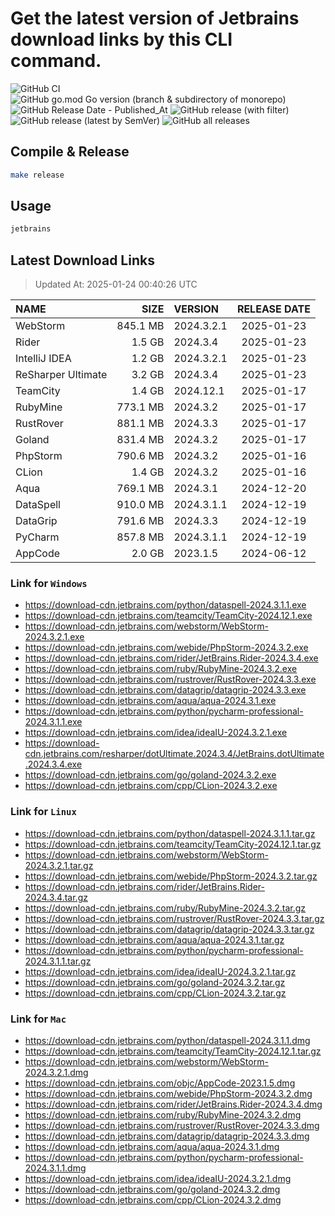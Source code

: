 # Get the latest version of Jetbrains download links by this CLI command.

![GitHub CI](https://github.com/designinlife/jetbrains/actions/workflows/ci.yml/badge.svg)
![GitHub go.mod Go version (branch & subdirectory of monorepo)](https://img.shields.io/github/go-mod/go-version/designinlife/jetbrains/master)
![GitHub Release Date - Published_At](https://img.shields.io/github/release-date/designinlife/jetbrains)
![GitHub release (with filter)](https://img.shields.io/github/v/release/designinlife/jetbrains)
![GitHub release (latest by SemVer)](https://img.shields.io/github/downloads/designinlife/jetbrains/v1.1.10/total)
![GitHub all releases](https://img.shields.io/github/downloads/designinlife/jetbrains/total)

## Compile & Release

```bash
make release
```

## Usage

```bash
jetbrains
```

## Latest Download Links

> Updated At: 2025-01-24 00:40:26 UTC

| NAME | SIZE | VERSION | RELEASE DATE |
| :-- | --: | :-- | :--: |
| WebStorm | 845.1 MB | 2024.3.2.1 | 2025-01-23 |
| Rider | 1.5 GB | 2024.3.4 | 2025-01-23 |
| IntelliJ IDEA | 1.2 GB | 2024.3.2.1 | 2025-01-23 |
| ReSharper Ultimate | 3.2 GB | 2024.3.4 | 2025-01-23 |
| TeamCity | 1.4 GB | 2024.12.1 | 2025-01-17 |
| RubyMine | 773.1 MB | 2024.3.2 | 2025-01-17 |
| RustRover | 881.1 MB | 2024.3.3 | 2025-01-17 |
| Goland | 831.4 MB | 2024.3.2 | 2025-01-17 |
| PhpStorm | 790.6 MB | 2024.3.2 | 2025-01-16 |
| CLion | 1.4 GB | 2024.3.2 | 2025-01-16 |
| Aqua | 769.1 MB | 2024.3.1 | 2024-12-20 |
| DataSpell | 910.0 MB | 2024.3.1.1 | 2024-12-19 |
| DataGrip | 791.6 MB | 2024.3.3 | 2024-12-19 |
| PyCharm | 857.8 MB | 2024.3.1.1 | 2024-12-19 |
| AppCode | 2.0 GB | 2023.1.5 | 2024-06-12 |

### Link for `Windows`

* <https://download-cdn.jetbrains.com/python/dataspell-2024.3.1.1.exe>
* <https://download-cdn.jetbrains.com/teamcity/TeamCity-2024.12.1.exe>
* <https://download-cdn.jetbrains.com/webstorm/WebStorm-2024.3.2.1.exe>
* <https://download-cdn.jetbrains.com/webide/PhpStorm-2024.3.2.exe>
* <https://download-cdn.jetbrains.com/rider/JetBrains.Rider-2024.3.4.exe>
* <https://download-cdn.jetbrains.com/ruby/RubyMine-2024.3.2.exe>
* <https://download-cdn.jetbrains.com/rustrover/RustRover-2024.3.3.exe>
* <https://download-cdn.jetbrains.com/datagrip/datagrip-2024.3.3.exe>
* <https://download-cdn.jetbrains.com/aqua/aqua-2024.3.1.exe>
* <https://download-cdn.jetbrains.com/python/pycharm-professional-2024.3.1.1.exe>
* <https://download-cdn.jetbrains.com/idea/ideaIU-2024.3.2.1.exe>
* <https://download-cdn.jetbrains.com/resharper/dotUltimate.2024.3.4/JetBrains.dotUltimate.2024.3.4.exe>
* <https://download-cdn.jetbrains.com/go/goland-2024.3.2.exe>
* <https://download-cdn.jetbrains.com/cpp/CLion-2024.3.2.exe>

### Link for `Linux`

* <https://download-cdn.jetbrains.com/python/dataspell-2024.3.1.1.tar.gz>
* <https://download-cdn.jetbrains.com/teamcity/TeamCity-2024.12.1.tar.gz>
* <https://download-cdn.jetbrains.com/webstorm/WebStorm-2024.3.2.1.tar.gz>
* <https://download-cdn.jetbrains.com/webide/PhpStorm-2024.3.2.tar.gz>
* <https://download-cdn.jetbrains.com/rider/JetBrains.Rider-2024.3.4.tar.gz>
* <https://download-cdn.jetbrains.com/ruby/RubyMine-2024.3.2.tar.gz>
* <https://download-cdn.jetbrains.com/rustrover/RustRover-2024.3.3.tar.gz>
* <https://download-cdn.jetbrains.com/datagrip/datagrip-2024.3.3.tar.gz>
* <https://download-cdn.jetbrains.com/aqua/aqua-2024.3.1.tar.gz>
* <https://download-cdn.jetbrains.com/python/pycharm-professional-2024.3.1.1.tar.gz>
* <https://download-cdn.jetbrains.com/idea/ideaIU-2024.3.2.1.tar.gz>
* <https://download-cdn.jetbrains.com/go/goland-2024.3.2.tar.gz>
* <https://download-cdn.jetbrains.com/cpp/CLion-2024.3.2.tar.gz>

### Link for `Mac`

* <https://download-cdn.jetbrains.com/python/dataspell-2024.3.1.1.dmg>
* <https://download-cdn.jetbrains.com/teamcity/TeamCity-2024.12.1.tar.gz>
* <https://download-cdn.jetbrains.com/webstorm/WebStorm-2024.3.2.1.dmg>
* <https://download-cdn.jetbrains.com/objc/AppCode-2023.1.5.dmg>
* <https://download-cdn.jetbrains.com/webide/PhpStorm-2024.3.2.dmg>
* <https://download-cdn.jetbrains.com/rider/JetBrains.Rider-2024.3.4.dmg>
* <https://download-cdn.jetbrains.com/ruby/RubyMine-2024.3.2.dmg>
* <https://download-cdn.jetbrains.com/rustrover/RustRover-2024.3.3.dmg>
* <https://download-cdn.jetbrains.com/datagrip/datagrip-2024.3.3.dmg>
* <https://download-cdn.jetbrains.com/aqua/aqua-2024.3.1.dmg>
* <https://download-cdn.jetbrains.com/python/pycharm-professional-2024.3.1.1.dmg>
* <https://download-cdn.jetbrains.com/idea/ideaIU-2024.3.2.1.dmg>
* <https://download-cdn.jetbrains.com/go/goland-2024.3.2.dmg>
* <https://download-cdn.jetbrains.com/cpp/CLion-2024.3.2.dmg>
